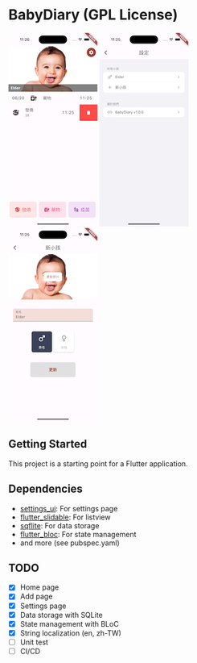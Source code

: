 # BabyDiary (GPL License)

![Home](https://github.com/e7fendy/babydiary_pub/blob/main/screenshots/home_page.png)
![Settings](https://github.com/e7fendy/babydiary_pub/blob/main/screenshots/settings_page.png)
![Add Child](https://github.com/e7fendy/babydiary_pub/blob/main/screenshots/add_child_page.png)

## Getting Started

This project is a starting point for a Flutter application.

## Dependencies

* [settings_ui](https://pub.dev/packages/settings_ui): For settings page
* [flutter_slidable](https://pub.dev/packages/flutter_slidable): For listview
* [sqflite](https://pub.dev/packages/sqflite): For data storage
* [flutter_bloc](https://pub.dev/packages/flutter_bloc): For state management
* and more (see pubspec.yaml)

## TODO

* [x] Home page
* [x] Add page
* [x] Settings page
* [x] Data storage with SQLite
* [x] State management with BLoC
* [x] String localization (en, zh-TW)
* [ ] Unit test
* [ ] CI/CD
